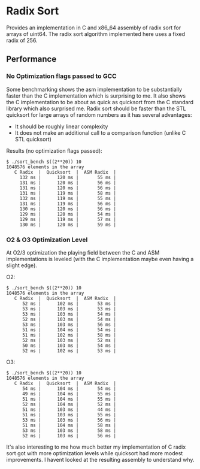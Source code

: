# Radix Sort

Provides an implementation in C and x86_64 assembly of radix sort for arrays of uint64. The radix sort algorithm implemented here uses a fixed radix of 256.

## Performance
### No Optimization flags passed to GCC
Some benchmarking shows the asm implementation to be substantially faster than the C implementation which is surprising to me. It also shows the C implementation to be about as quick as quicksort from the C standard library which also surprised me. Radix sort should be faster than the STL quicksort for large arrays of random numbers as it has several advantages:

* It should be roughly linear complexity
* It does not make an additional call to a comparison function (unlike C STL quicksort)

Results (no optimization flags passed):

```
$ ./sort_bench $((2**20)) 10
1048576 elements in the array
   C Radix  |  Quicksort  |  ASM Radix  |
     132 ms |      120 ms |       55 ms | 
     131 ms |      120 ms |       56 ms | 
     131 ms |      120 ms |       56 ms | 
     131 ms |      119 ms |       58 ms | 
     132 ms |      119 ms |       55 ms | 
     131 ms |      119 ms |       56 ms | 
     130 ms |      120 ms |       56 ms | 
     129 ms |      120 ms |       54 ms | 
     129 ms |      119 ms |       57 ms | 
     130 ms |      120 ms |       59 ms | 
```

### O2 & O3 Optimization Level

At O2/3 optimization the playing field between the C and ASM implementations is leveled (with the C implementation maybe even having a slight edge).

O2:

```
$ ./sort_bench $((2**20)) 10
1048576 elements in the array
   C Radix  |  Quicksort  |  ASM Radix  |
      52 ms |      102 ms |       53 ms | 
      53 ms |      103 ms |       53 ms | 
      53 ms |      103 ms |       54 ms | 
      52 ms |      103 ms |       54 ms | 
      53 ms |      103 ms |       56 ms | 
      51 ms |      104 ms |       54 ms | 
      51 ms |      102 ms |       58 ms | 
      52 ms |      103 ms |       52 ms | 
      50 ms |      103 ms |       54 ms | 
      52 ms |      102 ms |       53 ms | 
```

O3:

```
$ ./sort_bench $((2**20)) 10
1048576 elements in the array
   C Radix  |  Quicksort  |  ASM Radix  |
      54 ms |      104 ms |       54 ms | 
      49 ms |      104 ms |       55 ms | 
      51 ms |      104 ms |       55 ms | 
      52 ms |      104 ms |       52 ms | 
      51 ms |      103 ms |       44 ms | 
      51 ms |      103 ms |       55 ms | 
      53 ms |      103 ms |       56 ms | 
      51 ms |      104 ms |       58 ms | 
      53 ms |      103 ms |       58 ms | 
      52 ms |      103 ms |       56 ms |
```

It's also interesting to me how much better my implementation of C radix sort got with more optimization levels while quicksort had more modest improvements. I havent looked at the resulting assembly to understand why.
